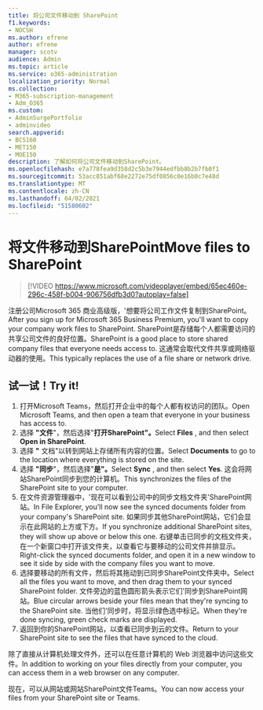```yaml
---
title: 将公司文件移动到 SharePoint
f1.keywords:
- NOCSH
ms.author: efrene
author: efrene
manager: scotv
audience: Admin
ms.topic: article
ms.service: o365-administration
localization_priority: Normal
ms.collection:
- M365-subscription-management
- Adm_O365
ms.custom:
- AdminSurgePortfolio
- adminvideo
search.appverid:
- BCS160
- MET150
- MOE150
description: 了解如何将公司文件移动到SharePoint。
ms.openlocfilehash: e7a778fea9d358d2c5b3e7944edfbb8b2b7fb0f1
ms.sourcegitcommit: 53acc851abf68e2272e75df0856c0e16b0c7e48d
ms.translationtype: MT
ms.contentlocale: zh-CN
ms.lasthandoff: 04/02/2021
ms.locfileid: "51580602"
---
```

# <a name="move-files-to-sharepoint"></a><span data-ttu-id="9fcf6-103">将文件移动到SharePoint</span><span class="sxs-lookup"><span data-stu-id="9fcf6-103">Move files to SharePoint</span></span>

> [!VIDEO https://www.microsoft.com/videoplayer/embed/65ec460e-296c-458f-b004-906756dfb3d0?autoplay=false]

<span data-ttu-id="9fcf6-104">注册公司Microsoft 365 商业高级版，&#39;想要将公司工作文件复制到SharePoint。</span><span class="sxs-lookup"><span data-stu-id="9fcf6-104">After you sign up for Microsoft 365 Business Premium, you&#39;ll want to copy your company work files to SharePoint.</span></span> <span data-ttu-id="9fcf6-105">SharePoint是存储每个人都需要访问的共享公司文件的良好位置。</span><span class="sxs-lookup"><span data-stu-id="9fcf6-105">SharePoint is a good place to store shared company files that everyone needs access to.</span></span> <span data-ttu-id="9fcf6-106">这通常会取代文件共享或网络驱动器的使用。</span><span class="sxs-lookup"><span data-stu-id="9fcf6-106">This typically replaces the use of a file share or network drive.</span></span>

## <a name="try-it"></a><span data-ttu-id="9fcf6-107">试一试！</span><span class="sxs-lookup"><span data-stu-id="9fcf6-107">Try it!</span></span>

1. <span data-ttu-id="9fcf6-108">打开Microsoft Teams，然后打开企业中的每个人都有权访问的团队。</span><span class="sxs-lookup"><span data-stu-id="9fcf6-108">Open Microsoft Teams, and then open a team that everyone in your business has access to.</span></span>
2. <span data-ttu-id="9fcf6-109">选择 **"文件**"，然后选择"**打开SharePoint"。**</span><span class="sxs-lookup"><span data-stu-id="9fcf6-109">Select  **Files** , and then select  **Open in SharePoint**.</span></span>
3. <span data-ttu-id="9fcf6-110">选择  **"** 文档"以转到网站上存储所有内容的位置。</span><span class="sxs-lookup"><span data-stu-id="9fcf6-110">Select  **Documents** to go to the location where everything is stored on the site.</span></span>
4. <span data-ttu-id="9fcf6-111">选择 **"同步**"，然后选择"**是"。**</span><span class="sxs-lookup"><span data-stu-id="9fcf6-111">Select  **Sync** , and then select  **Yes**.</span></span> <span data-ttu-id="9fcf6-112">这会将网站SharePoint同步到您的计算机。</span><span class="sxs-lookup"><span data-stu-id="9fcf6-112">This synchronizes the files of the SharePoint site to your computer.</span></span>
5. <span data-ttu-id="9fcf6-113">在文件资源管理器中，&#39;现在可以看到公司中的同步文档文件夹&#39;SharePoint网站。</span><span class="sxs-lookup"><span data-stu-id="9fcf6-113">In File Explorer, you&#39;ll now see the synced documents folder from your company&#39;s SharePoint site.</span></span> <span data-ttu-id="9fcf6-114">如果同步其他SharePoint网站，它们会显示在此网站的上方或下方。</span><span class="sxs-lookup"><span data-stu-id="9fcf6-114">If you synchronize additional SharePoint sites, they will show up above or below this one.</span></span> <span data-ttu-id="9fcf6-115">右键单击已同步的文档文件夹，在一个新窗口中打开该文件夹，以查看它与要移动的公司文件并排显示。</span><span class="sxs-lookup"><span data-stu-id="9fcf6-115">Right-click the synced documents folder, and open it in a new window to see it side by side with the company files you want to move.</span></span>
6. <span data-ttu-id="9fcf6-116">选择要移动的所有文件，然后将其拖动到已同步SharePoint文件夹中。</span><span class="sxs-lookup"><span data-stu-id="9fcf6-116">Select all the files you want to move, and then drag them to your synced SharePoint folder.</span></span> <span data-ttu-id="9fcf6-117">文件旁边的蓝色圆形箭头表示它们&#39;同步到SharePoint网站。</span><span class="sxs-lookup"><span data-stu-id="9fcf6-117">Blue circular arrows beside your files mean that they&#39;re syncing to the SharePoint site.</span></span> <span data-ttu-id="9fcf6-118">当他们&#39;同步时，将显示绿色选中标记。</span><span class="sxs-lookup"><span data-stu-id="9fcf6-118">When they&#39;re done syncing, green check marks are displayed.</span></span>
7. <span data-ttu-id="9fcf6-119">返回到你的SharePoint网站，以查看已同步到云的文件。</span><span class="sxs-lookup"><span data-stu-id="9fcf6-119">Return to your SharePoint site to see the files that have synced to the cloud.</span></span>

<span data-ttu-id="9fcf6-120">除了直接从计算机处理文件外，还可以在任意计算机的 Web 浏览器中访问这些文件。</span><span class="sxs-lookup"><span data-stu-id="9fcf6-120">In addition to working on your files directly from your computer, you can access them in a web browser on any computer.</span></span>

<span data-ttu-id="9fcf6-121">现在，可以从网站或网站SharePoint文件Teams。</span><span class="sxs-lookup"><span data-stu-id="9fcf6-121">You can now access your files from your SharePoint site or Teams.</span></span>